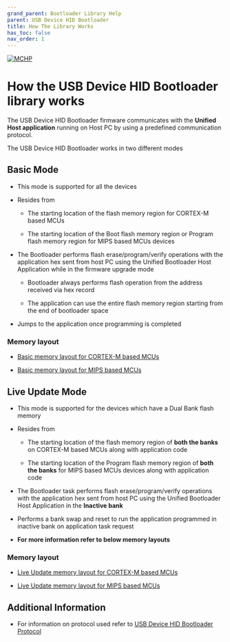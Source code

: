 ```yaml
---
grand_parent: Bootloader Library Help
parent: USB Device HID Bootloader
title: How The Library Works
has_toc: false
nav_order: 1
---
```


[![MCHP](https://www.microchip.com/ResourcePackages/Microchip/assets/dist/images/logo.png)](https://www.microchip.com)

# How the USB Device HID Bootloader library works

The USB Device HID Bootloader firmware communicates with the **Unified Host application** running on Host PC by using a predefined communication protocol. 

The USB Device HID Bootloader works in two different modes

## Basic Mode

- This mode is supported for all the devices

- Resides from
    - The starting location of the flash memory region for CORTEX-M based MCUs

    - The starting location of the Boot flash memory region or Program flash memory region for MIPS based MCUs devices

- The Bootloader performs flash erase/program/verify operations with the application hex sent from host PC using the Unified Bootloader Host Application while in the firmware upgrade mode
    - Bootloader always performs flash operation from the address received via hex record

    - The application can use the entire flash memory region starting from the end of bootloader space

- Jumps to the application once programming is completed

### Memory layout

- [Basic memory layout for CORTEX-M based MCUs](../../../../arm/docs/arm_bootloader_memory_layout_basic.md)

- [Basic memory layout for MIPS based MCUs](../../../../mips/docs/mips_bootloader_memory_layout_basic.md)

## Live Update Mode
- This mode is supported for the devices which have a Dual Bank flash memory

- Resides from
    - The starting location of the flash memory region of **both the banks** on CORTEX-M based MCUs along with application code

    - The starting location of the Program flash memory region of **both the banks** for MIPS based MCUs devices along with application code

- The Bootloader task performs flash erase/program/verify operations with the application hex sent from host PC using the Unified Bootloader Host Application in the **Inactive bank**

- Performs a bank swap and reset to run the application programmed in inactive bank on application task request

- **For more information refer to below memory layouts**

### Memory layout

- [Live Update memory layout for CORTEX-M based MCUs](../../../../arm/docs/arm_bootloader_memory_layout_live_update.md)

- [Live Update memory layout for MIPS based MCUs](../../../../mips/docs/mips_bootloader_memory_layout_live_update.md)

## Additional Information

- For information on protocol used refer to [USB Device HID Bootloader Protocol](./usb_bootloader_protocol.md)
